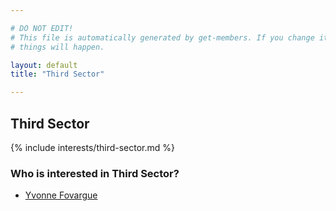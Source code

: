 ```yaml
---

# DO NOT EDIT!
# This file is automatically generated by get-members. If you change it, bad
# things will happen.

layout: default
title: "Third Sector"

---
```


## Third Sector

{% include interests/third-sector.md %}

### Who is interested in Third Sector?


* [Yvonne Fovargue](/members/yvonne-fovargue.html)
